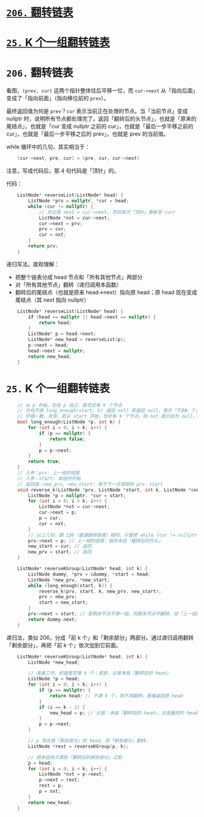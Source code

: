 # [`206.` 翻转链表](https://leetcode.cn/problems/reverse-linked-list)
# [`25.` K 个一组翻转链表](https://leetcode.cn/problems/reverse-nodes-in-k-group)

# `206.` 翻转链表

看图，`(prev, cur)` 这两个指针整体往后平移一位，而 `cur->next` 从「指向后面」变成了「指向前面」（指向移位前的 `prev`）。

最终返回值为何是 `prev`？`cur` 表示当前正在处理的节点。当「当前节点」变成 nullptr 时，说明所有节点都处理完了。返回「翻转后的头节点」，也就是「原来的尾结点」，也就是「cur 变成 nullptr 之前的 cur」，也就是「最后一步平移之前的 cur」，也就是「最后一步平移之后的 prev」，也就是 prev 的当前值。

while 循环中的几句，其实相当于：

```cpp
    (cur->next, pre, cur) = (pre, cur, cur->next)
```

注意，写成代码后，那 4 句代码是「顶针」的。

代码：

```cpp
    ListNode* reverseList(ListNode* head) {
        ListNode *prv = nullptr, *cur = head;
        while (cur != nullptr) {
            // 先记录 next = cur->next, 然后依次「顶针」更新至 curr
            ListNode *nxt = cur->next;
            cur->next = prv;
            prv = cur;
            cur = nxt;
        }
        return prv;
    }
```

递归写法。直观理解：
- 把整个链表分成 head 节点和「所有其他节点」两部分
- 对「所有其他节点」翻转（递归调用本函数）
- 翻转后的尾结点（也就是原来 head->next）指向原 head；原 head 现在变成尾结点（其 next 指向 nullptr）

```cpp
    ListNode* reverseList(ListNode* head) {
        if (head == nullptr || head->next == nullptr) {
            return head;
        }
        ListNode* p = head->next;
        ListNode* new_head = reverseList(p);
        p->next = head;
        head->next = nullptr;
        return new_head;
    }
```

# `25.` K 个一组翻转链表

```cpp
    // 从 p 开始，包括 p 自己，是否还有 k 个节点
    // 为何不用 long_enough(start, k) 返回 nxt? 若返回 null，表示「不到k 个」。
    // 仔细一数，发现，若从 start 开始，恰好有 k 个节点，则 nxt 就已经为 null。offset by 1。
    bool long_enough(ListNode *p, int k) {
        for (int i = 0; i < k; i++) {
            if (p == nullptr) {
                return false;
            }
            p = p->next;
        }
        return true;
    }
    // 入参：prv: 上一组的结尾
    // 入参：start: 本组的开始
    // 返回值：new_prv, new_start: 用于下一次调用的 prv、start
    void reverse_k(ListNode *prv, ListNode *start, int k, ListNode *&new_prv, ListNode *&new_start) {
        ListNode *p = nullptr, *cur = start;
        for (int i = 0; i < k; i++) {
            ListNode *nxt = cur->next;
            cur->next = p;
            p = cur;
            cur = nxt;
        }
        // 以上几句，跟 236（普通翻转链表）相同，只是把 while (cur != nullptr) 改为固定循环 k 次。 
        prv->next = p; // 上一组的结尾，指向本组「翻转后的开头」
        new_start = cur; // 返回
        new_prv = start; // 返回
    }

    ListNode* reverseKGroup(ListNode* head, int k) {
        ListNode dummy, *prv = &dummy, *start = head;
        ListNode *new_prv, *new_start;
        while (long_enough(start, k)) {
            reverse_k(prv, start, k, new_prv, new_start);
            prv = new_prv;
            start = new_start;
        }
        prv->next = start; // 若剩余节点不够一组，则剩余节点不翻转，但「上一组的结尾」要指向「本组的开始」
        return dummy.next;
    }
```

递归法，类似 206，分成「前 k 个」和「剩余部分」两部分。通过递归调用翻转「剩余部分」，再把「前 k 个」依次加到它前面。

```cpp
    ListNode* reverseKGroup(ListNode* head, int k) {
        ListNode *new_head;

        // 准备工作，检查是否够 k 个；若是，记录本组「翻转后的 head」
        ListNode *p = head;
        for (int i = 0; i < k; i++) {
            if (p == nullptr) {
                return head; // 不满 k 个，则不用翻转，直接返回原 head
            }
            if (i == k - 1) {
                new_head = p; // 记录：本组「翻转后的 head」，也是最终的 head
            }
            p = p->next;
        }

        // p 现在是「剩余部分」的 head。将「剩余部分」翻转。
        ListNode *rest = reverseKGroup(p, k);

        // 把本组依次填到「翻转后的剩余部分」之前
        p = head;
        for (int i = 0; i < k; i++) {
            ListNode *nxt = p->next;
            p->next = rest;
            rest = p;
            p = nxt;
        }
        return new_head;
    }
```